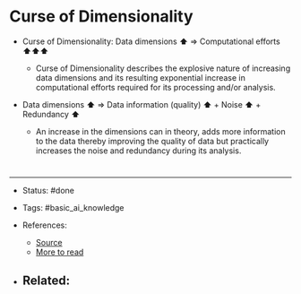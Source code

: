 # Curse of Dimensionality
- Curse of Dimensionality: Data dimensions **⬆** => Computational efforts **⬆⬆⬆**
	- Curse of Dimensionality describes the explosive nature of increasing data dimensions and its resulting exponential increase in computational efforts required for its processing and/or analysis.

- Data dimensions **⬆** => Data information (quality) **⬆** + Noise **⬆** + Redundancy **⬆**
	- An increase in the dimensions can in theory, adds more information to the data thereby improving the quality of data but practically increases the noise and redundancy during its analysis.


# 

---
- Status: #done 

- Tags: #basic_ai_knowledge 

- References:
	- [Source](https://twitter.com/svpino/status/1496922894202392587)
	- [More to read](https://towardsdatascience.com/curse-of-dimensionality-a-curse-to-machine-learning-c122ee33bfeb)

- Related:
	- 
